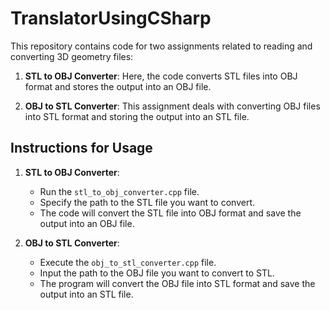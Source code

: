 # TranslatorUsingCSharp
 
This repository contains code for two assignments related to reading and converting 3D geometry files:
 
1. **STL to OBJ Converter**: Here, the code converts STL files into OBJ format and stores the output into an OBJ file.
 
2. **OBJ to STL Converter**: This assignment deals with converting OBJ files into STL format and storing the output into an STL file.
 
## Instructions for Usage
 
1. **STL to OBJ Converter**:
   - Run the `stl_to_obj_converter.cpp` file.
   - Specify the path to the STL file you want to convert.
   - The code will convert the STL file into OBJ format and save the output into an OBJ file.
 
2. **OBJ to STL Converter**:
   - Execute the `obj_to_stl_converter.cpp` file.
   - Input the path to the OBJ file you want to convert to STL.
   - The program will convert the OBJ file into STL format and save the output into an STL file.
